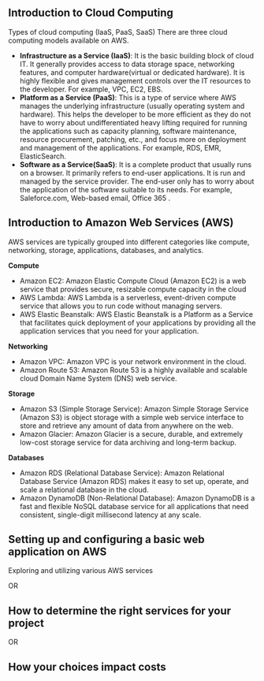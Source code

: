 ## Introduction to Cloud Computing
Types of cloud computing (IaaS, PaaS, SaaS)
There are three cloud computing models available on AWS.

* **Infrastructure as a Service (IaaS)**: It is the basic building block of cloud IT. It generally provides access to data storage space, networking features, and computer hardware(virtual or dedicated hardware). It is highly flexible and gives management controls over the IT resources to the developer. For example, VPC, EC2, EBS.
* **Platform as a Service (PaaS)**: This is a type of service where AWS manages the underlying infrastructure (usually operating system and hardware). This helps the developer to be more efficient as they do not have to worry about undifferentiated heavy lifting required for running the applications such as capacity planning, software maintenance, resource procurement, patching, etc., and focus more on deployment and management of the applications. For example, RDS, EMR, ElasticSearch.
* **Software as a Service(SaaS)**: It is a complete product that usually runs on a browser. It primarily refers to end-user applications. It is run and managed by the service provider. The end-user only has to worry about the application of the software suitable to its needs. For example, Saleforce.com, Web-based email, Office 365 .

## Introduction to Amazon Web Services (AWS)
AWS services are typically grouped into different categories like compute, networking, storage, applications, databases, and analytics.

**Compute**
* Amazon EC2: Amazon Elastic Compute Cloud (Amazon EC2) is a web service that provides secure, resizable compute capacity in the cloud
* AWS Lambda: AWS Lambda is a serverless, event-driven compute service that allows you to run code without managing servers.
* AWS Elastic Beanstalk: AWS Elastic Beanstalk is a Platform as a Service that facilitates quick deployment of your applications by providing all the application services that you need for your application.

**Networking**
* Amazon VPC: Amazon VPC is your network environment in the cloud.
* Amazon Route 53: Amazon Route 53 is a highly available and scalable cloud Domain Name System (DNS) web service.

**Storage**
* Amazon S3 (Simple Storage Service): Amazon Simple Storage Service (Amazon S3) is object storage with a simple web service interface to store and retrieve any amount of data from anywhere on the web. 
* Amazon Glacier: Amazon Glacier is a secure, durable, and extremely low-cost storage service for data archiving and long-term backup. 

**Databases**
* Amazon RDS (Relational Database Service): Amazon Relational Database Service (Amazon RDS) makes it easy to set up, operate, and scale a relational database in the cloud.
* Amazon DynamoDB (Non-Relational Database): Amazon DynamoDB is a fast and flexible NoSQL database service for all applications that need consistent, single-digit millisecond latency at any scale.


## Setting up and configuring a basic web application on AWS
Exploring and utilizing various AWS services

OR 

## How to determine the right services for your project

OR

## How your choices impact costs




